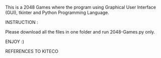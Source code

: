 This is a 2048 Games where the program using Graphical User Interface (GUI), tkinter and Python Programming Language.

INSTRUCTION : 

Please download all the files in one folder and run 2048-Games.py only.

ENJOY :)

REFERENCES TO KITECO
